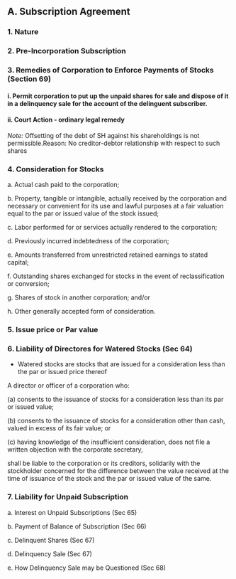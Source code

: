 ## A. Subscription Agreement

### 1. Nature
### 2. Pre-Incorporation Subscription
### 3. Remedies of Corporation to Enforce Payments of Stocks (Section 69)
#### i. Permit corporation to put up the unpaid shares for sale and dispose of it in a delinquency sale for the account of the delinguent subscriber.
#### ii. Court Action - ordinary legal remedy
*Note:* Offsetting of the debt of SH against his shareholdings is not permissible.Reason: No creditor-debtor relationship with respect to such shares

### 4. Consideration for Stocks
a. Actual cash paid to the corporation;

b. Property, tangible or intangible, actually received by the corporation and necessary or 
convenient for its use and lawful purposes at a fair valuation equal to the par or issued value of the 
stock issued;

c. Labor performed for or services actually rendered to the corporation;

d. Previously incurred indebtedness of the corporation;

e. Amounts transferred from unrestricted retained earnings to stated capital; 

f. Outstanding shares exchanged for stocks in the event of reclassification or conversion; 

g. Shares of stock in another corporation; and/or 

h. Other generally accepted form of consideration.

### 5. Issue price or Par value
### 6. Liability of Directores for Watered Stocks (Sec 64)
- Watered stocks are stocks that are issued for a consideration less than the par or issued price thereof

A director or officer of a corporation who:

(a) consents to the issuance of stocks for a consideration less than its par or issued value;

(b) consents to the issuance of stocks for a consideration other than cash, valued in excess of its fair 
value; or 

(c) having knowledge of the insufficient consideration, does not file a written objection 
with the corporate secretary, 

shall be liable to the corporation or its creditors, solidarily with the stockholder concerned for the difference between the value received at the time of issuance of the stock and the par or issued value of the same.

### 7. Liability for Unpaid Subscription
a. Interest on Unpaid Subscriptions (Sec 65)

b. Payment of Balance of Subscription (Sec 66)

c. Delinquent Shares (Sec 67)

d. Delinquency Sale (Sec 67)

e. How Delinquency Sale may be Questioned (Sec 68)
